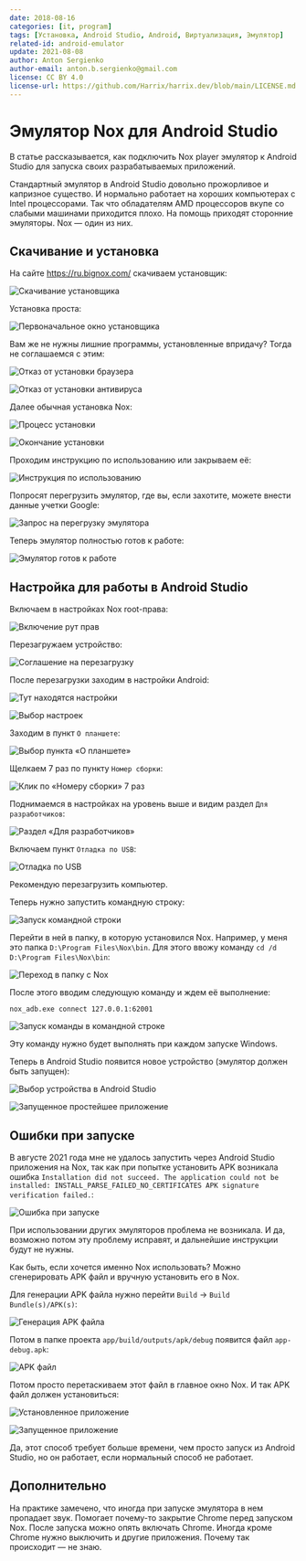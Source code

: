 ```yaml
---
date: 2018-08-16
categories: [it, program]
tags: [Установка, Android Studio, Android, Виртуализация, Эмулятор]
related-id: android-emulator
update: 2021-08-08
author: Anton Sergienko
author-email: anton.b.sergienko@gmail.com
license: CC BY 4.0
license-url: https://github.com/Harrix/harrix.dev/blob/main/LICENSE.md
---
```


# Эмулятор Nox для Android Studio

В статье рассказывается, как подключить Nox player эмулятор к Android Studio для запуска своих разрабатываемых приложений.

Стандартный эмулятор в Android Studio довольно прожорливое и капризное существо. И нормально работает на хороших компьютерах с Intel процессорами. Так что обладателям AMD процессоров вкупе со слабыми машинами приходится плохо. На помощь приходят сторонние эмуляторы. Nox — один из них.

## Скачивание и установка

На сайте <https://ru.bignox.com/> скачиваем установщик:

![Скачивание установщика](img/download.png)

Установка проста:

![Первоначальное окно установщика](img/install_01.png)

Вам же не нужны лишние программы, установленные впридачу? Тогда не соглашаемся с этим:

![Отказ от установки браузера](img/install_02.png)

![Отказ от установки антивируса](img/install_03.png)

Далее обычная установка Nox:

![Процесс установки](img/install_04.png)

![Окончание установки](img/install_05.png)

Проходим инструкцию по использованию или закрываем её:

![Инструкция по использованию](img/install_06.png)

Попросят перегрузить эмулятор, где вы, если захотите, можете внести данные учетки Google:

![Запрос на перегрузку эмулятора](img/install_07.png)

Теперь эмулятор полностью готов к работе:

![Эмулятор готов к работе](img/nox.png)

## Настройка для работы в Android Studio

Включаем в настройках Nox root-права:

![Включение рут прав](img/root_01.png)

Перезагружаем устройство:

![Соглашение на перезагрузку](img/root_02.png)

После перезагрузки заходим в настройки Android:

![Тут находятся настройки](img/settings_01.png)

![Выбор настроек](img/settings_02.png)

Заходим в пункт `О планшете`:

![Выбор пункта «О планшете»](img/settings_03.png)

Щелкаем 7 раз по пункту `Номер сборки`:

![Клик по «Номеру сборки» 7 раз](img/settings_04.png)

Поднимаемся в настройках на уровень выше и видим раздел `Для разработчиков`:

![Раздел «Для разработчиков»](img/settings_05.png)

Включаем пункт `Отладка по USB`:

![Отладка по USB](img/settings_06.png)

Рекомендую перезагрузить компьютер.

Теперь нужно запустить командную строку:

![Запуск командной строки](img/settings_07.png)

Перейти в ней в папку, в которую установился Nox. Например, у меня это папка `D:\Program Files\Nox\bin`. Для этого ввожу команду `cd /d D:\Program Files\Nox\bin`:

![Переход в папку с Nox](img/settings_08.png)

После этого вводим следующую команду и ждем её выполнение:

```console
nox_adb.exe connect 127.0.0.1:62001
```

![Запуск команды в командной строке](img/settings_09.png)

Эту команду нужно будет выполнять при каждом запуске Windows.

Теперь в Android Studio появится новое устройство (эмулятор должен быть запущен):

![Выбор устройства в Android Studio](img/run_01.png)

![Запущенное простейшее приложение](img/run_02.png)

## Ошибки при запуске

В августе 2021 года мне не удалось запустить через Android Studio приложения на Nox, так как при попытке установить APK возникала ошибка `Installation did not succeed. The application could not be installed: INSTALL_PARSE_FAILED_NO_CERTIFICATES APK signature verification failed.`:

![Ошибка при запуске](img/error_01.png)

При использовании других эмуляторов проблема не возникала. И да, возможно потом эту проблему исправят, и дальнейшие инструкции будут не нужны.

Как быть, если хочется именно Nox использовать? Можно сгенерировать APK файл и вручную установить его в Nox.

Для генерации APK файла нужно перейти `Build` → `Build Bundle(s)/APK(s)`:

![Генерация APK файла](img/error_02.png)

Потом в папке проекта `app/build/outputs/apk/debug` появится файл `app-debug.apk`:

![APK файл](img/error_03.png)

Потом просто перетаскиваем этот файл в главное окно Nox. И так APK файл должен установиться:

![Установленное приложение](img/error_04.png)

![Запущенное приложение](img/error_05.png)

Да, этот способ требует больше времени, чем просто запуск из Android Studio, но он работает, если нормальный способ не работает.

## Дополнительно

На практике замечено, что иногда при запуске эмулятора в нем пропадает звук. Помогает почему-то закрытие Chrome перед запуском Nox. После запуска можно опять включать Chrome. Иногда кроме Chrome нужно выключить и другие приложения. Почему так происходит — не знаю.
